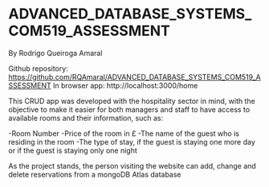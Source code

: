 # ADVANCED_DATABASE_SYSTEMS_COM519_ASSESSMENT
By Rodrigo Queiroga Amaral

Github repository: https://github.com/RQAmaral/ADVANCED_DATABASE_SYSTEMS_COM519_ASSESSMENT
In browser app: http://localhost:3000/home

This CRUD app was developed with the hospitality sector in mind, with the objective to make it easier for both 
managers and staff to have access to available rooms and their information, such as:

-Room Number
-Price of the room in £
-The name of the guest who is residing in the room
-The type of stay, if the guest is staying one more day or if the guest is staying only one night

As the project stands, the person visiting the website can add, change and delete reservations from a mongoDB Atlas database



